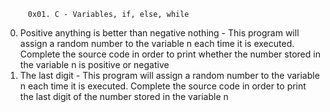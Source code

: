          0x01. C - Variables, if, else, while
0. Positive anything is better than negative nothing - This program will assign a random number to the variable n each time it is executed. Complete the source code in order to print whether the number stored in the variable n is positive or negative
1. The last digit - This program will assign a random number to the variable n each time it is executed. Complete the source code in order to print the last digit of the number stored in the variable n

